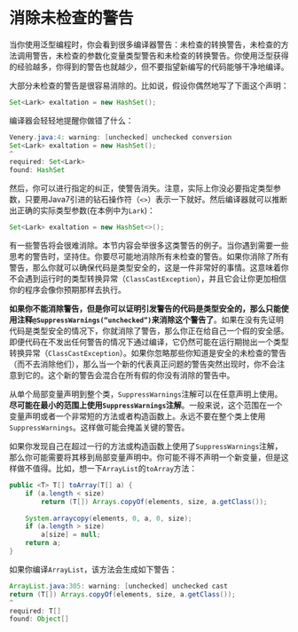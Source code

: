 # 消除未检查的警告

当你使用泛型编程时，你会看到很多编译器警告：未检查的转换警告，未检查的方法调用警告，未检查的参数化变量类型警告和未检查的转换警告。你使用泛型获得的经验越多，你得到的警告也就越少，但不要指望新编写的代码能够干净地编译。

大部分未检查的警告是很容易消除的。比如说，假设你偶然地写了下面这个声明：

```java
Set<Lark> exaltation = new HashSet();
```

编译器会轻轻地提醒你做错了什么：

```java
Venery.java:4: warning: [unchecked] unchecked conversion
Set<Lark> exaltation = new HashSet();
^
required: Set<Lark>
found: HashSet
```



然后，你可以进行指定的纠正，使警告消失。注意，实际上你没必要指定类型参数，只要用Java7引进的钻石操作符（`<>`）表示一下就好。然后编译器就可以推断出正确的实际类型参数(在本例中为`Lark`)：

```java
Set<Lark> exaltation = new HashSet<>();
```

有一些警告将会很难消除。本节内容会举很多这类警告的例子。当你遇到需要一些思考的警告时，坚持住。你要尽可能地消除所有未检查的警告。如果你消除了所有警告，那么你就可以确保代码是类型安全的，这是一件非常好的事情。这意味着你不会遇到运行时的类型转换异常（`ClassCastException`），并且它会让你更加相信你的程序会像你预期那样去执行。

**如果你不能消除警告，但是你可以证明引发警告的代码是类型安全的，那么只能使用注释`@SuppressWarnings(“unchecked”)`来消除这个警告了**。如果在没有先证明代码是类型安全的情况下，你就消除了警告，那么你正在给自己一个假的安全感。即便代码在不发出任何警告的情况下通过编译，它仍然可能在运行期抛出一个类型转换异常（`ClassCastException`）。如果你忽略那些你知道是安全的未检查的警告（而不去消除他们），那么当一个新的代表真正问题的警告突然出现时，你不会注意到它的。这个新的警告会混合在所有假的你没有消除的警告中。

从单个局部变量声明到整个类，`SuppressWarnings`注解可以在任意声明上使用。**尽可能在最小的范围上使用`SuppressWarnings`注解**。一般来说，这个范围在一个变量声明或者一个非常短的方法或者构造函数上。永远不要在整个类上使用`SuppressWarnings`。这样做可能会掩盖关键的警告。

如果你发现自己在超过一行的方法或构造函数上使用了`SuppressWarnings`注解，那么你可能需要将其移到局部变量声明中。你可能不得不声明一个新变量，但是这样做不值得。比如，想一下`ArrayList`的`toArray`方法：

```java
public <T> T[] toArray(T[] a) {
    if (a.length < size)
    	return (T[]) Arrays.copyOf(elements, size, a.getClass());
    
    System.arraycopy(elements, 0, a, 0, size);
    if (a.length > size)
   	 	a[size] = null;
    return a;
}
```

如果你编译`ArrayList`，该方法会生成如下警告：

```java
ArrayList.java:305: warning: [unchecked] unchecked cast
return (T[]) Arrays.copyOf(elements, size, a.getClass());
^
required: T[]
found: Object[]
```

